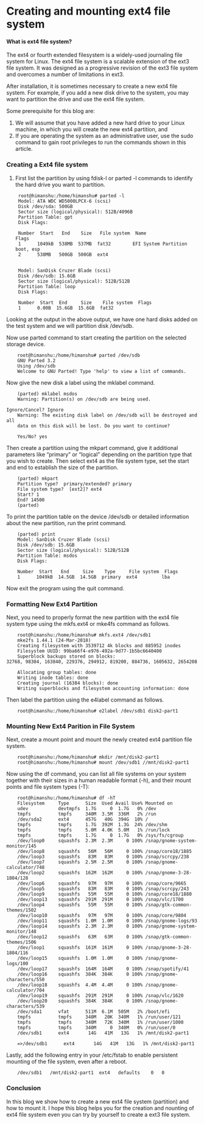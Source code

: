 # Creating and mounting ext4 file system

#### What is ext4 file system?
The ext4 or fourth extended filesystem is a widely-used journaling file system for Linux. The ext4 file system is a scalable extension of the ext3 file system. It was designed as a progressive revision of the ext3 file system and overcomes a number of limitations in ext3.

After installation, it is sometimes necessary to create a new ext4 file system. For example, if you add a new disk drive to the system, you may want to partition the drive and use the ext4 file system.

Some prerequisite for this blog are:
1. We will assume that you have added a new hard drive to your Linux machine, in which you will create the new ext4 partition, and
2. If you are operating the system as an administrative user, use the sudo command to gain root privileges to run the commands shown in this article.


### Creating a Ext4 file system

1. First list the partition by using fdisk-l or parted -l commands to identify the hard drive you want to partition.

        root@himanshu:/home/himanshu# parted -l
        Model: ATA WDC WD5000LPCX-6 (scsi)
        Disk /dev/sda: 500GB
        Sector size (logical/physical): 512B/4096B
        Partition Table: gpt
        Disk Flags: 

        Number  Start   End    Size   File system  Name                  Flags
        1      1049kB  538MB  537MB  fat32        EFI System Partition  boot, esp
        2      538MB   500GB  500GB  ext4


        Model: SanDisk Cruzer Blade (scsi)
        Disk /dev/sdb: 15.6GB
        Sector size (logical/physical): 512B/512B
        Partition Table: loop
        Disk Flags: 

        Number  Start  End     Size    File system  Flags
        1      0.00B  15.6GB  15.6GB  fat32


Looking at the output in the above output, we have one hard disks added on the test system and we will partition disk /dev/sdb.


Now use parted command to start creating the partition on the selected storage device.

        root@himanshu:/home/himanshu# parted /dev/sdb
        GNU Parted 3.2
        Using /dev/sdb
        Welcome to GNU Parted! Type 'help' to view a list of commands.
        
Now give the new disk a label using the mklabel command.

        (parted) mklabel msdos
        Warning: Partition(s) on /dev/sdb are being used.
                                                                                                                                                                           Ignore/Cancel? Ignore   
        Warning: The existing disk label on /dev/sdb will be destroyed and all
        data on this disk will be lost. Do you want to continue?
                                                                                                                                               
        Yes/No? yes


Then create a partition using the mkpart command, give it additional parameters like “primary” or “logical” depending on the partition type that you wish to create. Then select ext4 as the file system type, set the start and end to establish the size of the partition. 
        
        (parted) mkpart
        Partition type?  primary/extended? primary
        File system type?  [ext2]? ext4
        Start? 1
        End? 14500
        (parted) 


To print the partition table on the device /dev/sdb or detailed information about the new partition, run the print command.

        (parted) print
        Model: SanDisk Cruzer Blade (scsi)
        Disk /dev/sdb: 15.6GB
        Sector size (logical/physical): 512B/512B
        Partition Table: msdos
        Disk Flags: 

        Number  Start   End     Size    Type     File system  Flags
        1      1049kB  14.5GB  14.5GB  primary  ext4         lba

Now exit the program using the quit command.

### Formatting New Ext4 Partition

Next, you need to properly format the new partition with the ext4 file system type using the mkfs.ext4 or mke4fs command as follows.

        root@himanshu:/home/himanshu# mkfs.ext4 /dev/sdb1
        mke2fs 1.44.1 (24-Mar-2018)
        Creating filesystem with 3539712 4k blocks and 885952 inodes
        Filesystem UUID: 99ba66f4-e976-492a-9d77-1b5bc6640400
        Superblock backups stored on blocks: 
	32768, 98304, 163840, 229376, 294912, 819200, 884736, 1605632, 2654208

        Allocating group tables: done                            
        Writing inode tables: done                            
        Creating journal (16384 blocks): done
        Writing superblocks and filesystem accounting information: done   

Then label the partition using the e4label command as follows.

        root@himanshu:/home/himanshu# e2label /dev/sdb1 disk2-part1
        
### Mounting New Ext4 Parition in File System
Next, create a mount point and mount the newly created ext4 partition file system.

        root@himanshu:/home/himanshu# mkdir /mnt/disk2-part1
        root@himanshu:/home/himanshu# mount /dev/sdb1 //mnt/disk2-part1

Now using the df command, you can list all file systems on your system together with their sizes in a human readable format (-h), and their mount points and file system types (-T):

        root@himanshu:/home/himanshu# df -hT
        Filesystem     Type      Size  Used Avail Use% Mounted on
        udev           devtmpfs  1.7G     0  1.7G   0% /dev
        tmpfs          tmpfs     340M  3.5M  336M   2% /run
        /dev/sda2      ext4      457G   40G  394G  10% /
        tmpfs          tmpfs     1.7G  392M  1.3G  24% /dev/shm 
        tmpfs          tmpfs     5.0M  4.0K  5.0M   1% /run/lock
        tmpfs          tmpfs     1.7G     0  1.7G   0% /sys/fs/cgroup
        /dev/loop0     squashfs  2.3M  2.3M     0 100% /snap/gnome-system-monitor/145
        /dev/loop8     squashfs   56M   56M     0 100% /snap/core18/1885
        /dev/loop3     squashfs   83M   83M     0 100% /snap/scrcpy/238
        /dev/loop7     squashfs  2.5M  2.5M     0 100% /snap/gnome-calculator/748
        /dev/loop2     squashfs  162M  162M     0 100% /snap/gnome-3-28-1804/128
        /dev/loop6     squashfs   97M   97M     0 100% /snap/core/9665
        /dev/loop5     squashfs   83M   83M     0 100% /snap/scrcpy/243
        /dev/loop9     squashfs   55M   55M     0 100% /snap/core18/1880
        /dev/loop13    squashfs  291M  291M     0 100% /snap/vlc/1700
        /dev/loop4     squashfs   55M   55M     0 100% /snap/gtk-common-themes/1502
        /dev/loop10    squashfs   97M   97M     0 100% /snap/core/9804
        /dev/loop11    squashfs  1.0M  1.0M     0 100% /snap/gnome-logs/93
        /dev/loop14    squashfs  2.3M  2.3M     0 100% /snap/gnome-system-monitor/148
        /dev/loop12    squashfs   63M   63M     0 100% /snap/gtk-common-themes/1506
        /dev/loop1     squashfs  161M  161M     0 100% /snap/gnome-3-28-1804/116
        /dev/loop15    squashfs  1.0M  1.0M     0 100% /snap/gnome-logs/100
        /dev/loop17    squashfs  164M  164M     0 100% /snap/spotify/41
        /dev/loop16    squashfs  384K  384K     0 100% /snap/gnome-characters/550
        /dev/loop18    squashfs  4.4M  4.4M     0 100% /snap/gnome-calculator/704
        /dev/loop19    squashfs  291M  291M     0 100% /snap/vlc/1620
        /dev/loop20    squashfs  384K  384K     0 100% /snap/gnome-characters/539
        /dev/sda1      vfat      511M  6.1M  505M   2% /boot/efi
        tmpfs          tmpfs     340M   20K  340M   1% /run/user/121
        tmpfs          tmpfs     340M   72K  340M   1% /run/user/1000
        tmpfs          tmpfs     340M     0  340M   0% /run/user/0
        /dev/sdb1      ext4       14G   41M   13G   1% /mnt/disk2-part1
        
        =>/dev/sdb1      ext4       14G   41M   13G   1% /mnt/disk2-part1

Lastly, add the following entry in your /etc/fstab to enable persistent mounting of the file system, even after a reboot.

        /dev/sdb1   /mnt/disk2-part1  ext4   defaults    0   0
        
### Conclusion
In this blog we show how to create a new ext4 file system (partition) and how to mount it. I hope this blog helps you for the creation and nounting of ext4 file system even you can try by yourself to create a ext3 file system.
